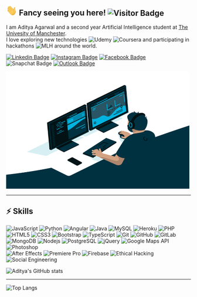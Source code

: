## <img src="http://raw.githubusercontent.com/aditya-5/aditya-5/master/wave.gif" width="30px"> Fancy seeing you here! ![Visitor Badge](https://visitor-badge.laobi.icu/badge?page_id=aditya-5.aditya-5)

I am Aditya Agarwal and a second year Artificial Intelligence student at [The Univesity of Manchester](https://www.manchester.ac.uk/). <br>I love exploring new technologies ![Udemy](https://img.shields.io/badge/-red?style=flat-square&logo=Udemy&logoColor=white) ![Coursera](https://img.shields.io/badge/-0055d3?style=flat-square&logo=Coursera&logoColor=white) and participating in hackathons ![MLH](https://img.shields.io/badge/-blue?style=flat-square&logo=major-league-hacking&logoColor=white) around the world.


[![Linkedin Badge](https://img.shields.io/badge/-Aditya-0e76a8?style=flat-square&logo=Linkedin&logoColor=white&link=https://www.linkedin.com/in/aditya-5/)](https://www.linkedin.com/in/aditya-5/)
[![Instagram Badge](https://img.shields.io/badge/-imaa45-purple?style=flat-square&logo=instagram&logoColor=white&link=https://instagram.com/imaa45/)](https://instagram.com/imaa45)
[![Facebook Badge](https://img.shields.io/badge/-Aditya-3b5998?style=flat-square&logo=Facebook&logoColor=white&link=https://www.facebook.com/Aditya.Agarwalll/)](https://www.facebook.com/Aditya.Agarwalll/)
![Snapchat Badge](https://img.shields.io/badge/-Aditya.007-fffc00?style=flat-square&logo=Snapchat&logoColor=black)
[![Outlook Badge](https://img.shields.io/badge/-contact@adityagarwal.co-0072c6?style=flat-square&logo=Microsoft-Outlook&logoColor=white&link=mailto:contact@adityagarwal.co)](mailto:contact@adityagarwal.co)



<img  alt="GIF"   src="https://github.com/aditya-5/aditya-5/blob/main/code.gif?raw=true" width="500" height="320" />

<hr>

## ⚡ Skills

![JavaScript](https://img.shields.io/badge/-JavaScript-black?style=flat-square&logo=javascript)
![Python](https://img.shields.io/badge/-Python-black?style=flat-square&logo=Python)
![Angular](https://img.shields.io/badge/-Angular-dd1b16?style=flat-square&logo=Angular)
![Java](https://img.shields.io/badge/-java-E34A86?style=flat-square&logo=java)
![MySQL](https://img.shields.io/badge/-MySQL-black?style=flat-square&logo=mysql&logoColor=white)
![Heroku](https://img.shields.io/badge/-Heroku-430098?style=flat-square&logo=heroku)
![PHP](https://img.shields.io/badge/-PHP-8993be?style=flat-square&logo=PHP&logoColor=white)
<br>
![HTML5](https://img.shields.io/badge/-HTML5-E34F26?style=flat-square&logo=html5&logoColor=white)
![CSS3](https://img.shields.io/badge/-CSS3-1572B6?style=flat-square&logo=css3)
![Bootstrap](https://img.shields.io/badge/-Bootstrap-563D7C?style=flat-square&logo=bootstrap&logoColor=white)
![TypeScript](https://img.shields.io/badge/-TypeScript-007ACC?style=flat-square&logo=typescript&logoColor=white)
![Git](https://img.shields.io/badge/-Git-black?style=flat-square&logo=git)
![GitHub](https://img.shields.io/badge/-GitHub-181717?style=flat-square&logo=github)
![GitLab](https://img.shields.io/badge/-GitLab-FCA121?style=flat-square&logo=gitlab)
<br>
![MongoDB](https://img.shields.io/badge/-MongoDB-black?style=flat-square&logo=mongodb)
![Nodejs](https://img.shields.io/badge/-Nodejs-black?style=flat-square&logo=Node.js)
![PostgreSQL](https://img.shields.io/badge/-PostgreSQL-336791?style=flat-square&logo=postgresql)
![jQuery](https://img.shields.io/badge/-jQuery-black?style=flat-square&logo=jQuery)
![Google Maps API](https://img.shields.io/badge/-GoogleMapsAPI-34a853?style=flat-square&logo=google-maps&logoColor=fabd03)
![Photoshop](https://img.shields.io/badge/-Photoshop-001833?style=flat-square&logo=Adobe-Photoshop&logoColor=2ea9ff)
<br>
![After Effects](https://img.shields.io/badge/-AfterEffects-3e2a51?style=flat-square&logo=Adobe-After-Effects&logoColor=d8a1ff)
![Premiere Pro](https://img.shields.io/badge/-PremierePro-2a0034?style=flat-square&logo=Adobe-Premiere-Pro&logoColor=ea77ff)
![Firebase](https://img.shields.io/badge/-Firebase-yellow?style=flat-square&logo=Firebase&logoColor=white)
![Ethical Hacking](https://img.shields.io/badge/-EthicalHacking-green?style=flat-square&logo=hack-the-box&logoColor=white)
![Social Engineering](https://img.shields.io/badge/-SocialEngineering-orange?style=flat-square&logo=super-user&logoColor=black)

![Aditya's GitHub stats](https://github-readme-stats.vercel.app/api?username=aditya-5&show_icons=true&theme=dracula)
<hr>

![Top Langs](https://github-readme-stats.vercel.app/api/top-langs/?username=aditya-5&langs_count=8&layout=compact)
